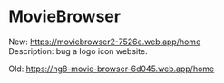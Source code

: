 # MovieBrowser

New: https://moviebrowser2-7526e.web.app/home <br/>
Description: bug a logo icon website.

Old: https://ng8-movie-browser-6d045.web.app/home
